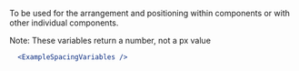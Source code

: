 To be used for the arrangement and positioning within components or with other individual components.

Note: These variables return a number, not a px value

```jsx
  <ExampleSpacingVariables />
```
